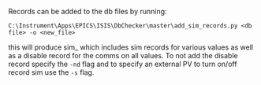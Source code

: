Records can be added to the db files by running:

`C:\Instrument\Apps\EPICS\ISIS\DbChecker\master\add_sim_records.py <db file> -o <new_file>`

this will produce sim_<file> which includes sim records for various values as well as a disable record for the comms on all values. To not add the disable record specify the `-nd` flag and to specify an external PV to turn on/off record sim use the `-s` flag.